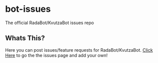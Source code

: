 # bot-issues
The official RadaBot/KvutzaBot issues repo

## Whats This?
Here you can post issues/feature requests for RadaBot/KvutzaBot.
[Click Here](https://github.com/0xNetay/bot-issues/issues) to go the the issues page and add your own!
